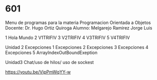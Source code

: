 # 601
 Menu de programas para la materia Programacion Orientada a Objetos
 Docente: Dr. Hugo Ortiz Quiroga
 Alumno: Melgarejo Ramirez Jorge Luis
 
 1 Hola Mundo
 2 V1TRIFIV
 3 V2TRIFIV
 4 V3TRIFIV
 5 V4TRIFIV

Unidad 2
Excepciones 1
Excepciones 2
Excepciones 3
Excepciones 4
Excepciones 5
ArrayIndexOutBoundExeption

Unidad3
Chat/uso de hilos/ uso de sockest

https://youtu.be/VipPmWqYY-w
